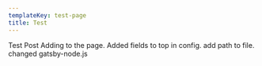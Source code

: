 ```yaml
---
templateKey: test-page
title: Test
---
```

Test Post Adding to the page. Added fields to top in config. add path to file. changed gatsby-node.js

